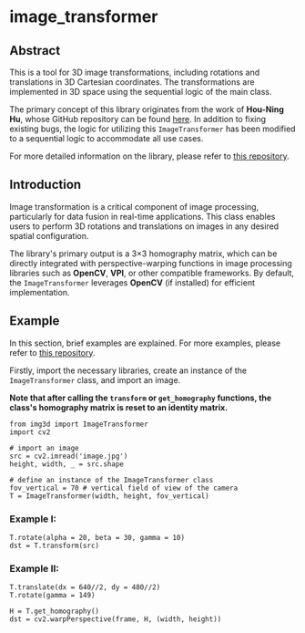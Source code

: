 # image_transformer
## Abstract
This is a tool for 3D image transformations, including rotations and translations in 3D Cartesian coordinates. The transformations are implemented in 3D space using the sequential logic of the main class.

The primary concept of this library originates from the work of **Hou-Ning Hu**, whose GitHub repository can be found [here](https://github.com/eborboihuc/rotate_3d). In addition to fixing existing bugs, the logic for utilizing this `ImageTransformer` has been modified to a sequential logic to accommodate all use cases.

For more detailed information on the library, please refer to [this repository](https://github.com/OmidAlekasir/image_transformer).

## Introduction
Image transformation is a critical component of image processing, particularly for data fusion in real-time applications. This class enables users to perform 3D rotations and translations on images in any desired spatial configuration.

The library's primary output is a 3×3 homography matrix, which can be directly integrated with perspective-warping functions in image processing libraries such as **OpenCV**, **VPI**, or other compatible frameworks. By default, the `ImageTransformer` leverages **OpenCV** (if installed) for efficient implementation.

## Example
In this section, brief examples are explained. For more examples, please refer to [this repository](https://github.com/OmidAlekasir/image_transformer).

Firstly, import the necessary libraries, create an instance of the `ImageTransformer` class, and import an image.

**Note that after calling the `transform` or `get_homography` functions, the class's homography matrix is reset to an identity matrix.**

```
from img3d import ImageTransformer
import cv2

# import an image
src = cv2.imread('image.jpg')
height, width, _ = src.shape

# define an instance of the ImageTransformer class
fov_vertical = 70 # vertical field of view of the camera
T = ImageTransformer(width, height, fov_vertical)
```

### Example I:
```
T.rotate(alpha = 20, beta = 30, gamma = 10)
dst = T.transform(src)
```

### Example II:
```
T.translate(dx = 640//2, dy = 480//2)
T.rotate(gamma = 149)

H = T.get_homography()
dst = cv2.warpPerspective(frame, H, (width, height))
```